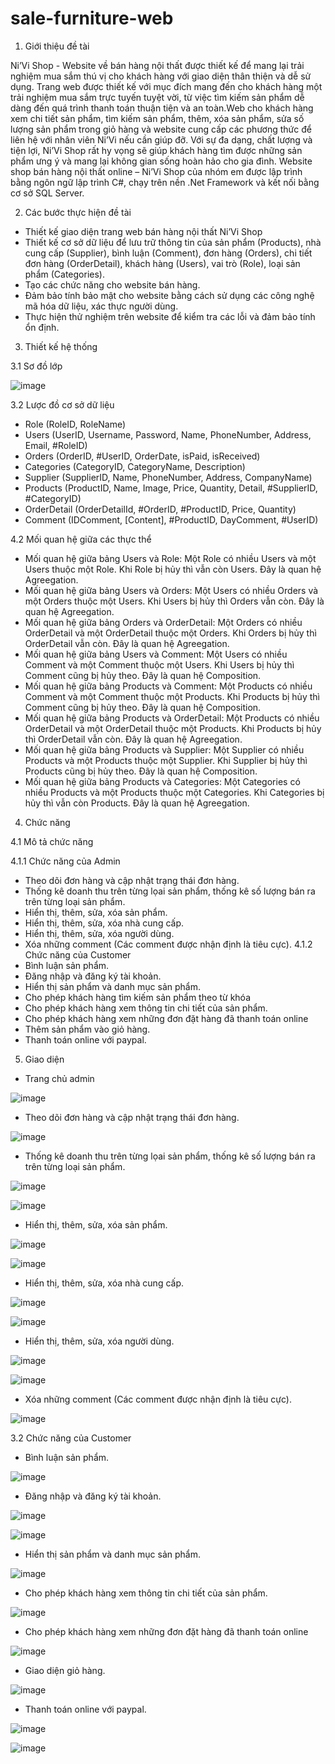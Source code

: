 # sale-furniture-web
1.	Giới thiệu đề tài

Ni’Vi Shop - Website về bán hàng nội thất được thiết kế để mang lại trải nghiệm mua sắm thú vị cho khách hàng với giao diện thân thiện và dễ sử dụng. Trang web được thiết kế với mục đích mang đến cho khách hàng một trải nghiệm mua sắm trực tuyến tuyệt vời, từ việc tìm kiếm sản phẩm dễ dàng đến quá trình thanh toán thuận tiện và an toàn.Web cho khách hàng xem chi tiết sản phẩm, tìm kiếm sản phẩm, thêm, xóa sản phẩm, sửa số lượng sản phẩm trong giỏ hàng và website cung cấp các phương thức để liên hệ với nhân viên Ni’Vi nếu cần giúp đỡ. Với sự đa dạng, chất lượng và tiện lợi, Ni’Vi Shop rất hy vọng sẽ giúp khách hàng tìm được những sản phẩm ưng ý và mang lại không gian sống hoàn hảo cho gia đình.
Website shop bán hàng nội thất online – Ni’Vi Shop của nhóm em được lập trình bằng ngôn ngữ lập trình C#, chạy trên nền .Net Framework và kết nối bằng cơ sở SQL Server. 

2.	Các bước thực hiện đề tài

-	Thiết kế giao diện trang web bán hàng nội thất Ni’Vi Shop
-	Thiết kế cơ sở dữ liệu để lưu trữ thông tin của sản phẩm (Products), nhà cung cấp (Supplier), bình luận (Comment), đơn hàng (Orders), chi tiết đơn hàng (OrderDetail), khách hàng (Users), vai trò (Role), loại sản phẩm (Categories).  
-	Tạo các chức năng cho website bán hàng.
-	Đảm bảo tính bảo mật cho website bằng cách sử dụng các công nghệ mã hóa dữ liệu, xác thực người dùng.
-	Thực hiện thử nghiệm trên website để kiểm tra các lỗi và đảm bảo tính ổn định.

3. Thiết kế hệ thống

3.1 Sơ đồ lớp

![image](https://github.com/Haunguyen42193/sale-furniture-web/assets/92702518/3f771696-36c4-41a5-b5e7-5d1208924c50)

3.2 Lược đồ cơ sở dữ liệu
-	Role (RoleID, RoleName)
-	Users (UserID, Username, Password, Name, PhoneNumber, Address, Email, #RoleID)
-	Orders (OrderID, #UserID, OrderDate, isPaid, isReceived)
-	Categories (CategoryID, CategoryName, Description)
-	Supplier (SupplierID, Name, PhoneNumber, Address, CompanyName)
-	Products (ProductID, Name, Image, Price, Quantity, Detail, #SupplierID, #CategoryID)
-	OrderDetail (OrderDetailId, #OrderID, #ProductID, Price, Quantity)
-	Comment (IDComment, [Content], #ProductID, DayComment, #UserID)

4.2	Mối quan hệ giữa các thực thể
-	Mối quan hệ giữa bảng Users và Role: Một Role có nhiều Users và một Users thuộc một Role. Khi Role bị hủy thì vẫn còn Users. Đây là quan hệ Agreegation.
-	Mối quan hệ giữa bảng Users và Orders: Một Users có nhiều Orders và một Orders thuộc một Users. Khi Users bị hủy thì Orders vẫn còn. Đây là quan hệ Agreegation.
-	Mối quan hệ giữa bảng Orders và OrderDetail: Một Orders có nhiều OrderDetail và một OrderDetail thuộc một Orders. Khi Orders bị hủy thì OrderDetail vẫn còn. Đây là quan hệ Agreegation.
-	Mối quan hệ giữa bảng Users và Comment: Một Users có nhiều Comment và một Comment thuộc một Users. Khi Users bị hủy thì Comment cũng bị hủy theo. Đây là quan hệ Composition.
-	Mối quan hệ giữa bảng Products và Comment: Một Products có nhiều Comment và một Comment thuộc một Products. Khi Products bị hủy thì Comment cũng bị hủy theo. Đây là quan hệ Composition.
-	Mối quan hệ giữa bảng Products và OrderDetail: Một Products có nhiều OrderDetail và một OrderDetail thuộc một Products. Khi Products bị hủy thì OrderDetail vẫn còn. Đây là quan hệ Agreegation.
-	Mối quan hệ giữa bảng Products và Supplier: Một Supplier có nhiều Products và một Products thuộc một Supplier. Khi Supplier bị hủy thì Products cũng bị hủy theo. Đây là quan hệ Composition.
-	Mối quan hệ giữa bảng Products và Categories: Một Categories có nhiều Products và một Products thuộc một Categories. Khi Categories bị hủy thì vẫn còn Products. Đây là quan hệ Agreegation.

4.	Chức năng

4.1 Mô tả chức năng

4.1.1	Chức năng của Admin
-	Theo dõi đơn hàng và cập nhật trạng thái đơn hàng.
-	Thống kê doanh thu trên từng lọai sản phẩm, thống kê số lượng bán ra trên từng loại sản phẩm.
-	Hiển thị, thêm, sửa, xóa sản phẩm.
-	Hiển thị, thêm, sửa, xóa nhà cung cấp.
-	Hiển thị, thêm, sửa, xóa người dùng.
-	Xóa những comment (Các comment được nhận định là tiêu cực).
4.1.2	Chức năng của Customer
-	Bình luận sản phẩm.
-	Đăng nhập và đăng ký tài khoản.
-	Hiển thị sản phẩm và danh mục sản phẩm.
-	Cho phép khách hàng tìm kiếm sản phẩm theo từ khóa
-	Cho phép khách hàng xem thông tin chi tiết của sản phẩm.
-	Cho phép khách hàng xem những đơn đặt hàng đã thanh toán online
-	Thêm sản phẩm vào giỏ hàng.
-	Thanh toán online với paypal.


5. Giao diện

- Trang chủ admin

![image](https://github.com/Haunguyen42193/sale-furniture-web/assets/92702518/0ca770ca-c873-4181-badd-6495dce4052b)

-	Theo dõi đơn hàng và cập nhật trạng thái đơn hàng.

![image](https://github.com/Haunguyen42193/sale-furniture-web/assets/92702518/b6a57a86-9a0d-4373-8a81-98e79013c0ad)

-	Thống kê doanh thu trên từng lọai sản phẩm, thống kê số lượng bán ra trên từng loại sản phẩm.

![image](https://github.com/Haunguyen42193/sale-furniture-web/assets/92702518/60211566-5348-44eb-81c2-a037be816347)

![image](https://github.com/Haunguyen42193/sale-furniture-web/assets/92702518/5b0247dd-7e07-413e-9869-985651e4764a)

-	Hiển thị, thêm, sửa, xóa sản phẩm.

![image](https://github.com/Haunguyen42193/sale-furniture-web/assets/92702518/18ca5f2e-a3a6-45e4-87e9-f3bb9a9e0577)

![image](https://github.com/Haunguyen42193/sale-furniture-web/assets/92702518/957d8e65-3fbf-41fe-810c-893160c5150b)

-	Hiển thị, thêm, sửa, xóa nhà cung cấp.

![image](https://github.com/Haunguyen42193/sale-furniture-web/assets/92702518/5869b7f1-4d8c-4cd6-aa08-4501e4b7df92)

![image](https://github.com/Haunguyen42193/sale-furniture-web/assets/92702518/7ad84643-4f9a-466d-978b-d7ceb14c70b2)

-	Hiển thị, thêm, sửa, xóa người dùng.

![image](https://github.com/Haunguyen42193/sale-furniture-web/assets/92702518/2468f084-7f3b-4599-87cd-3c9fd35b1964)

![image](https://github.com/Haunguyen42193/sale-furniture-web/assets/92702518/204aa89d-8ee0-41a0-86a0-171d5483314d)

-	Xóa những comment (Các comment được nhận định là tiêu cực).

![image](https://github.com/Haunguyen42193/sale-furniture-web/assets/92702518/e95e5fb7-fffc-4ad7-891b-68a6dcf831a9)

3.2	Chức năng của Customer

-	Bình luận sản phẩm.

![image](https://github.com/Haunguyen42193/sale-furniture-web/assets/92702518/d3dbc13a-c5cd-4651-a793-56d003522fee)

-	Đăng nhập và đăng ký tài khoản.

![image](https://github.com/Haunguyen42193/sale-furniture-web/assets/92702518/cfdf977b-39d9-45e1-8c0d-c9f2cef43510)

![image](https://github.com/Haunguyen42193/sale-furniture-web/assets/92702518/4b740c2a-83af-40e4-b23d-985c348017fe)

-	Hiển thị sản phẩm và danh mục sản phẩm.

![image](https://github.com/Haunguyen42193/sale-furniture-web/assets/92702518/f896b8c7-f400-43bf-8042-43bb45694fd9)

-	Cho phép khách hàng xem thông tin chi tiết của sản phẩm.

![image](https://github.com/Haunguyen42193/sale-furniture-web/assets/92702518/2e4d1e66-52d0-4b8a-9d44-229ff3f183ea)

-	Cho phép khách hàng xem những đơn đặt hàng đã thanh toán online

![image](https://github.com/Haunguyen42193/sale-furniture-web/assets/92702518/b282a32f-fab9-47ad-8ffd-7a37ef5e23ab)

-	Giao diện giỏ hàng.

![image](https://github.com/Haunguyen42193/sale-furniture-web/assets/92702518/3b14cf73-39a3-4aed-ae1a-f5f2c8a68d1e)


-	Thanh toán online với paypal.

![image](https://github.com/Haunguyen42193/sale-furniture-web/assets/92702518/5aa18605-9393-4e6a-9fd1-11ec43c43f65)

![image](https://github.com/Haunguyen42193/sale-furniture-web/assets/92702518/3eddc737-8716-46e2-b20a-f8e5e0da8001)


